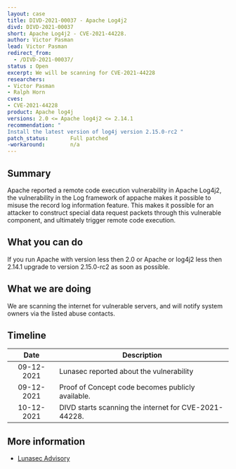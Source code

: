 ```yaml
---
layout: case
title: DIVD-2021-00037 - Apache Log4j2
divd: DIVD-2021-00037
short: Apache Log4j2 - CVE-2021-44228.
author: Victor Pasman
lead: Victor Pasman
redirect_from:
  - /DIVD-2021-00037/
status : Open
excerpt: We will be scanning for CVE-2021-44228
researchers:
- Victor Pasman
- Ralph Horn
cves:
- CVE-2021-44228
product: Apache log4j
versions: 2.0 <= Apache log4j2 <= 2.14.1
recommendation: "
Install the latest version of log4j version 2.15.0-rc2 "
patch_status:	 	Full patched
-workaround:		n/a
---
```

## Summary

Apache reported a remote code execution vulnerability in Apache Log4j2, the vulnerability in the Log framework of appache makes it possible to misuse the record log information feature. This makes it possible for an attacker to construct special data request packets through this vulnerable component, and ultimately trigger remote code execution.

## What you can do

If you run Apache with version less then 2.0 or Apache or log4j2 less then 2.14.1 upgrade to version 2.15.0-rc2 as soon as possible.

## What we are doing

We are scanning the internet for vulnerable servers, and will notify system owners via the listed abuse contacts.

## Timeline

| Date | Description |
|:-----:|-------------|
| 09-12-2021 | Lunasec reported about the vulnerability |
| 09-12-2021 | Proof of Concept code becomes publicly available. |
| 10-12-2021 | DIVD starts scanning the internet for CVE-2021-44228. |

## More information
* [Lunasec Advisory](https://www.lunasec.io/docs/blog/log4j-zero-day/)
